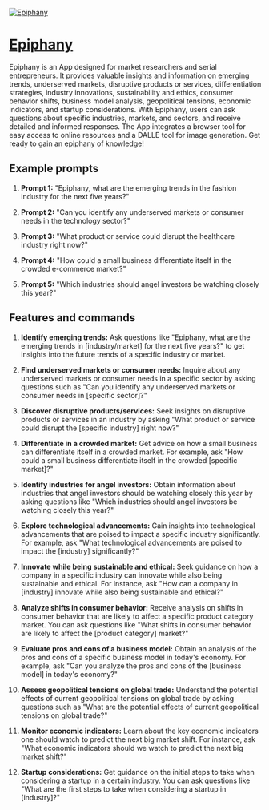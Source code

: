 [![Epiphany](https://files.oaiusercontent.com/file-PSTBp8J57JAITo6wGqdJ4GUp?se=2123-10-17T06%3A50%3A28Z&sp=r&sv=2021-08-06&sr=b&rscc=max-age%3D31536000%2C%20immutable&rscd=attachment%3B%20filename%3DUntitled%2520%25284%2529.png&sig=lLUSt3OGJxEwO8tuK2Wyaeww8ALg%2BTEL7nofylHyrWM%3D)](https://chat.openai.com/g/g-JY2XJqwd6-epiphany)

# [Epiphany](https://chat.openai.com/g/g-JY2XJqwd6-epiphany)

Epiphany is an App designed for market researchers and serial entrepreneurs. It provides valuable insights and information on emerging trends, underserved markets, disruptive products or services, differentiation strategies, industry innovations, sustainability and ethics, consumer behavior shifts, business model analysis, geopolitical tensions, economic indicators, and startup considerations. With Epiphany, users can ask questions about specific industries, markets, and sectors, and receive detailed and informed responses. The App integrates a browser tool for easy access to online resources and a DALLE tool for image generation. Get ready to gain an epiphany of knowledge!

## Example prompts

1. **Prompt 1:** "Epiphany, what are the emerging trends in the fashion industry for the next five years?"

2. **Prompt 2:** "Can you identify any underserved markets or consumer needs in the technology sector?"

3. **Prompt 3:** "What product or service could disrupt the healthcare industry right now?"

4. **Prompt 4:** "How could a small business differentiate itself in the crowded e-commerce market?"

5. **Prompt 5:** "Which industries should angel investors be watching closely this year?"

## Features and commands

1. **Identify emerging trends:** Ask questions like "Epiphany, what are the emerging trends in [industry/market] for the next five years?" to get insights into the future trends of a specific industry or market.

2. **Find underserved markets or consumer needs:** Inquire about any underserved markets or consumer needs in a specific sector by asking questions such as "Can you identify any underserved markets or consumer needs in [specific sector]?"

3. **Discover disruptive products/services:** Seek insights on disruptive products or services in an industry by asking "What product or service could disrupt the [specific industry] right now?"

4. **Differentiate in a crowded market:** Get advice on how a small business can differentiate itself in a crowded market. For example, ask "How could a small business differentiate itself in the crowded [specific market]?"

5. **Identify industries for angel investors:** Obtain information about industries that angel investors should be watching closely this year by asking questions like "Which industries should angel investors be watching closely this year?"

6. **Explore technological advancements:** Gain insights into technological advancements that are poised to impact a specific industry significantly. For example, ask "What technological advancements are poised to impact the [industry] significantly?"

7. **Innovate while being sustainable and ethical:** Seek guidance on how a company in a specific industry can innovate while also being sustainable and ethical. For instance, ask "How can a company in [industry] innovate while also being sustainable and ethical?"

8. **Analyze shifts in consumer behavior:** Receive analysis on shifts in consumer behavior that are likely to affect a specific product category market. You can ask questions like "What shifts in consumer behavior are likely to affect the [product category] market?"

9. **Evaluate pros and cons of a business model:** Obtain an analysis of the pros and cons of a specific business model in today's economy. For example, ask "Can you analyze the pros and cons of the [business model] in today's economy?"

10. **Assess geopolitical tensions on global trade:** Understand the potential effects of current geopolitical tensions on global trade by asking questions such as "What are the potential effects of current geopolitical tensions on global trade?"

11. **Monitor economic indicators:** Learn about the key economic indicators one should watch to predict the next big market shift. For instance, ask "What economic indicators should we watch to predict the next big market shift?"

12. **Startup considerations:** Get guidance on the initial steps to take when considering a startup in a certain industry. You can ask questions like "What are the first steps to take when considering a startup in [industry]?"